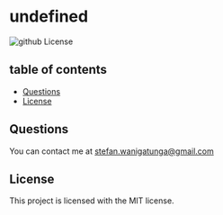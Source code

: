 # undefined
  ![github License](https://img.shields.io/badge/license-MIT-blue.svg)
  
  ## table of contents 
  *  [Questions](#questions)
  *  [License](#license)
    

  ## Questions
  You can contact me at stefan.wanigatunga@gmail.com

  ## License
  This project is licensed with the MIT license.
  
